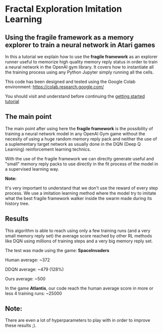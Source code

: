 # Fractal Exploration Imitation Learning

## **Using the fragile framework as a memory explorer to train a neural network in Atari games**

In this a tutorial we explain how to use the **fragile framework** as an explorer runner useful to memorize high quality memory reply status in order to train a neural network in the OpenAI gym library. It covers how to instantiate all the training process using any Python Jupyter simply running all the cells.

This code has been designed and tested using the Google Colab environment: https://colab.research.google.com/

You should visit and understand before continuing the [getting started tutorial](https://github.com/FragileTech/fragile/blob/master/examples/01_getting_started.ipynb )

## **The main point**

The main point after using here the **fragile framework** is the possibility of training a neural network model in any OpenAI Gym game without the necesity of using a huge random memory reply pack and neither the use of a suplementary target network as usually done in the DQN (Deep Q Learning) reinforcement learning technics.

With the use of the fragile framework we can direclty generate useful and "small" memory reply packs to use directly in the fit process of the model in a supervised learning way.

**Note:**

It's very important to understand that we don't use the reward of every step process. We use a imitation learning method where the model try to imitate what the best fragile framework walker inside the swarm made during its history tree.

## **Results**

This algorithm is able to reach using only a few training runs (and a very small memory reply set) the average score reached by other RL methods like DQN using millions of training steps and a very big memory reply set.

The test was made using the game: **SpaceInvaders**

Human average: ~372

DDQN average: ~479 (128%)

Ours average: ~500

In the game **Atlantis**, our code reach the human average score in more or less 4 training runs: ~25000

## **Note:**

There are even a lot of hyperparameters to play with in order to improve these results ;).
